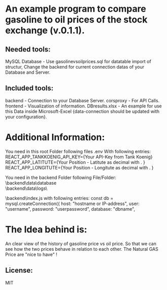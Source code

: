 # An example program to compare gasoline to oil prices of the stock exchange (v.0.1.1).

## Needed tools:

MySQL Database - Use gasolinevsoilprices.sql for datatable import of structur,
Change the backend for current connection datas of your Database and Server.

## Included tools:

backend - Connection to your Database Server.
corsproxy - For API Calls.
frontend - Visualization of information.
DBresults.xlsx - An example for use this Data inside Microsoft-Excel {data-connection should be updated with your
configuration}.

# Additional Information:

You need in this root Folder following files
\.env
With following entries:
REACT_APP_TANKKOENIG_API_KEY={Your API-Key from Tank Koenig}
REACT_APP_LATITUTE={Your Position - Latitute as decimal with . }
REACT_APP_LONGITUTE={Your Position - Longitute as decimal with . }

You need in the backend Folder following File/Folder:
\backend\data\database\
\backend\data\logs\

\backend\index.js with following entries:
const db = mysql.createConnection({
host: "hostname or IP-address",
user: "username",
password: "userpassword",
database: "dbname",

# The Idea behind is:

An clear view of the history of gasoline price vs oil price.
So that we can see how the two prices behave in relation to each other.
The Natural GAS Price are "nice to have" !

## License:

MIT
